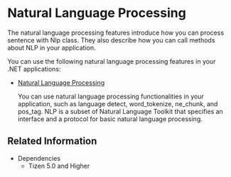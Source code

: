 # Natural Language Processing

The natural language processing features introduce how you can process sentence with Nlp class. They also describe how you can call methods about NLP in your application.

You can use the following natural language processing features in your .NET applications:

-   [Natural Language Processing](nlp.md)

    You can use natural language processing functionalities in your application, such as language detect, word_tokenize, ne_chunk, and pos_tag. NLP is a subset of Natural Language Toolkit that specifies an interface and a protocol for basic natural language processing.

## Related Information
* Dependencies
  -   Tizen 5.0 and Higher